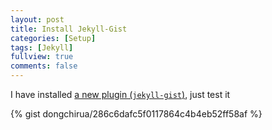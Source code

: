 ```yaml
---
layout: post
title: Install Jekyll-Gist
categories: [Setup]
tags: [Jekyll]
fullview: true
comments: false
---
```

I have installed [a new plugin (`jekyll-gist`)](https://github.com/jekyll/jekyll-gist), just test it

{% gist dongchirua/286c6dafc5f0117864c4b4eb52ff58af %}
